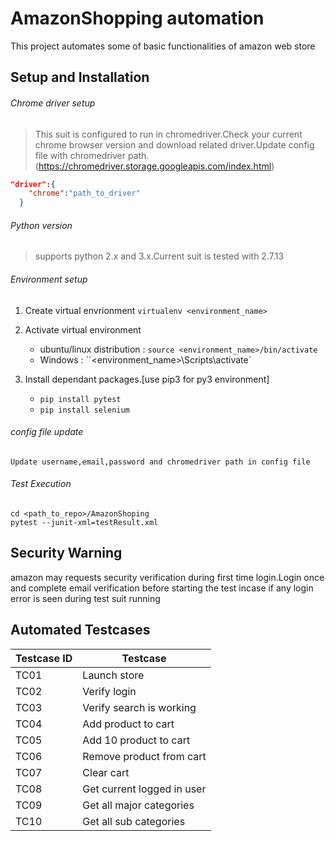 # AmazonShopping automation

This project automates some of basic functionalities of amazon web store

## Setup and Installation

###### Chrome driver setup

> This suit is configured to run in chromedriver.Check your current chrome browser version and download related driver.Update config file with chromedriver path.
(https://chromedriver.storage.googleapis.com/index.html)

```json
"driver":{
    "chrome":"path_to_driver"
  }
```

###### Python version
> supports python 2.x and 3.x.Current suit is tested with 2.7.13

###### Environment setup
1. Create virtual envrionment `virtualenv <environment_name>`

2. Activate virtual environment
    * ubuntu/linux distribution : `source <environment_name>/bin/activate`
    * Windows                   : ``<environment_name>\Scripts\activate`
3. Install dependant packages.[use pip3 for py3 environment]
    * `pip install pytest`
    * `pip install selenium`

###### config file update
```
Update username,email,password and chromedriver path in config file 
```

###### Test Execution
```
cd <path_to_repo>/AmazonShoping
pytest --junit-xml=testResult.xml

```

## Security Warning

amazon may requests security verification during first time login.Login once and complete email verification before starting the test incase if any login error is seen during test suit running


## Automated Testcases

| Testcase ID | Testcase |
| ----------- | -------- |
| TC01 | Launch store |
| TC02 | Verify login |
| TC03 | Verify search is working |
| TC04 | Add product to cart |
| TC05 | Add 10 product to cart |
| TC06 | Remove product from cart |
| TC07 | Clear cart |
| TC08 | Get current logged in user |
| TC09 | Get all major categories |
| TC10 | Get all sub categories |
